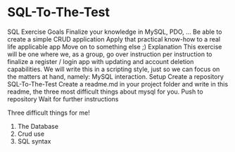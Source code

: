 # SQL-To-The-Test
SQL Exercise Goals Finalize your knowledge in MySQL, PDO, ... Be able to create a simple CRUD application Apply that practical know-how to a real life applicable app Move on to something else ;) Explanation This exercise will be one where we, as a group, go over instruction per instruction to finalize a register / login app with updating and account deletion capabilities. We will write this in a scripting style, just so we can focus on the matters at hand, namely: MySQL interaction.  Setup Create a repository SQL-To-The-Test Create a readme.md in your project folder and write in this readme, the three most difficult things about mysql for you. Push to repository Wait for further instructions


Three difficult things for me!
1) The Database
2) Crud use
3) SQL syntax
